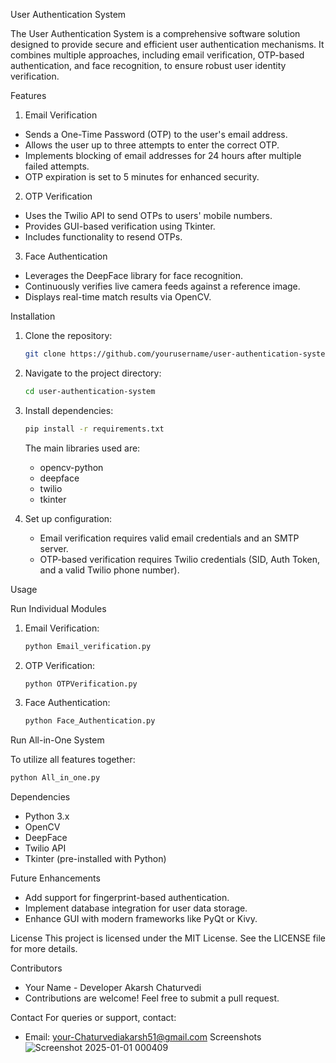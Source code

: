 User Authentication System

The User Authentication System is a comprehensive software solution designed to provide secure and efficient user authentication mechanisms. It combines multiple approaches, including email verification, OTP-based authentication, and face recognition, to ensure robust user identity verification.


Features

1. Email Verification
- Sends a One-Time Password (OTP) to the user's email address.
- Allows the user up to three attempts to enter the correct OTP.
- Implements blocking of email addresses for 24 hours after multiple failed attempts.
- OTP expiration is set to 5 minutes for enhanced security.

2. OTP Verification
- Uses the Twilio API to send OTPs to users' mobile numbers.
- Provides GUI-based verification using Tkinter.
- Includes functionality to resend OTPs.

3. Face Authentication
- Leverages the DeepFace library for face recognition.
- Continuously verifies live camera feeds against a reference image.
- Displays real-time match results via OpenCV.


Installation

1. Clone the repository:
   ```bash
   git clone https://github.com/yourusername/user-authentication-system.git
   ```
2. Navigate to the project directory:
   ```bash
   cd user-authentication-system
   ```
3. Install dependencies:
   ```bash
   pip install -r requirements.txt
   ```
   The main libraries used are:
   - opencv-python
   - deepface
   - twilio
   - tkinter

4. Set up configuration:
   - Email verification requires valid email credentials and an SMTP server.
   - OTP-based verification requires Twilio credentials (SID, Auth Token, and a valid Twilio phone number).


Usage

Run Individual Modules

1. Email Verification:
   ```bash
   python Email_verification.py
   ```

2. OTP Verification:
   ```bash
   python OTPVerification.py
   ```

3. Face Authentication:
   ```bash
   python Face_Authentication.py
   ```

Run All-in-One System

To utilize all features together:
```bash
python All_in_one.py
```

Dependencies
- Python 3.x
- OpenCV
- DeepFace
- Twilio API
- Tkinter (pre-installed with Python)


Future Enhancements
- Add support for fingerprint-based authentication.
- Implement database integration for user data storage.
- Enhance GUI with modern frameworks like PyQt or Kivy.


License
This project is licensed under the MIT License. See the LICENSE file for more details.


Contributors
- Your Name - Developer Akarsh Chaturvedi
- Contributions are welcome! Feel free to submit a pull request.


Contact
For queries or support, contact:
- Email: your-Chaturvediakarsh51@gmail.com
Screenshots
![Screenshot 2025-01-01 000409](https://github.com/user-attachments/assets/fa2b1d39-bf42-49b7-a52f-e09c2a779205)

